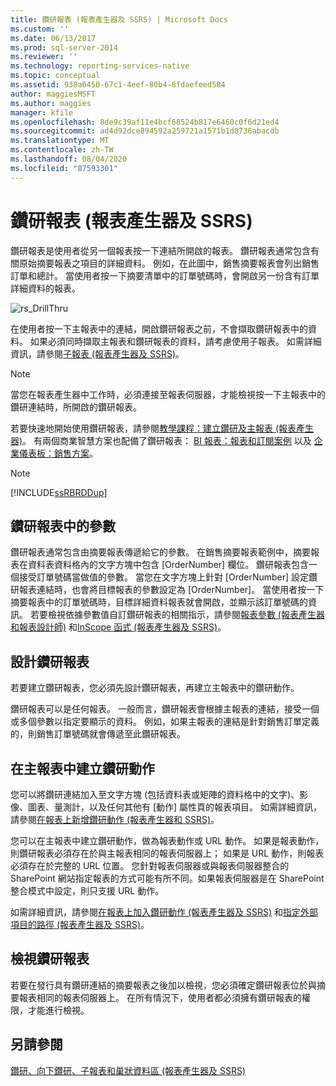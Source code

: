 ```yaml
---
title: 鑽研報表 (報表產生器及 SSRS) | Microsoft Docs
ms.custom: ''
ms.date: 06/13/2017
ms.prod: sql-server-2014
ms.reviewer: ''
ms.technology: reporting-services-native
ms.topic: conceptual
ms.assetid: 938a6450-67c1-4eef-80b4-8fdaefeed584
author: maggiesMSFT
ms.author: maggies
manager: kfile
ms.openlocfilehash: 8de9c39af11e4bcf68524b817e6460c0f6d21ed4
ms.sourcegitcommit: ad4d92dce894592a259721a1571b1d8736abacdb
ms.translationtype: MT
ms.contentlocale: zh-TW
ms.lasthandoff: 08/04/2020
ms.locfileid: "87593301"
---
```

# <a name="drillthrough-reports-report-builder-and-ssrs"></a>鑽研報表 (報表產生器及 SSRS)
  鑽研報表是使用者從另一個報表按一下連結所開啟的報表。 鑽研報表通常包含有關原始摘要報表之項目的詳細資料。 例如，在此圖中，銷售摘要報表會列出銷售訂單和總計。 當使用者按一下摘要清單中的訂單號碼時，會開啟另一份含有訂單詳細資料的報表。  
  
 ![rs_DrillThru](../media/rs-drillthru.gif "rs_DrillThru")  
  
 在使用者按一下主報表中的連結，開啟鑽研報表之前，不會擷取鑽研報表中的資料。 如果必須同時擷取主報表和鑽研報表的資料，請考慮使用子報表。 如需詳細資訊，請參閱[子報表 &#40;報表產生器及 SSRS&#41;](subreports-report-builder-and-ssrs.md)。  
  
> [!NOTE]  
>  當您在報表產生器中工作時，必須連接至報表伺服器，才能檢視按一下主報表中的鑽研連結時，所開啟的鑽研報表。  
  
 若要快速地開始使用鑽研報表，請參閱[教學課程：建立鑽研及主報表 &#40;報表產生器&#41;](../tutorial-creating-drillthrough-and-main-reports-report-builder.md)。 有兩個商業智慧方案也配備了鑽研報表： [BI 報表：報表和訂閱案例](https://technet.microsoft.com/bi/ff769487.aspx) 以及 [企業儀表板：銷售方案](https://technet.microsoft.com/bi/ff643005.aspx)。  
  
> [!NOTE]  
>  [!INCLUDE[ssRBRDDup](../../includes/ssrbrddup-md.md)]  
  
## <a name="parameters-in-drillthrough-reports"></a>鑽研報表中的參數  
 鑽研報表通常包含由摘要報表傳遞給它的參數。 在銷售摘要報表範例中，摘要報表在資料表資料格內的文字方塊中包含 [OrderNumber] 欄位。 鑽研報表包含一個接受訂單號碼當做值的參數。 當您在文字方塊上針對 [OrderNumber] 設定鑽研報表連結時，也會將目標報表的參數設定為 [OrderNumber]。 當使用者按一下摘要報表中的訂單號碼時，目標詳細資料報表就會開啟，並顯示該訂單號碼的資訊。 若要檢視依據參數值自訂鑽研報表的相關指示，請參閱[報表參數 &#40;報表產生器和報表設計師&#41;](report-parameters-report-builder-and-report-designer.md) 和[InScope 函式 &#40;報表產生器及 SSRS&#41;](report-builder-functions-inscope-function.md)。  
  
## <a name="designing-the-drillthrough-report"></a>設計鑽研報表  
 若要建立鑽研報表，您必須先設計鑽研報表，再建立主報表中的鑽研動作。  
  
 鑽研報表可以是任何報表。 一般而言，鑽研報表會根據主報表的連結，接受一個或多個參數以指定要顯示的資料。 例如，如果主報表的連結是針對銷售訂單定義的，則銷售訂單號碼就會傳遞至此鑽研報表。  
  
## <a name="creating-a-drillthrough-action-in-the-main-report"></a>在主報表中建立鑽研動作  
 您可以將鑽研連結加入至文字方塊 (包括資料表或矩陣的資料格中的文字)、影像、圖表、量測計，以及任何其他有 [動作] 屬性頁的報表項目。 如需詳細資訊，請參閱[在報表上新增鑽研動作 &#40;報表產生器和 SSRS&#41;](add-a-drillthrough-action-on-a-report-report-builder-and-ssrs.md)。  
  
 您可以在主報表中建立鑽研動作，做為報表動作或 URL 動作。 如果是報表動作，則鑽研報表必須存在於與主報表相同的報表伺服器上； 如果是 URL 動作，則報表必須存在於完整的 URL 位置。 您針對報表伺服器或與報表伺服器整合的 SharePoint 網站指定報表的方式可能有所不同。如果報表伺服器是在 SharePoint 整合模式中設定，則只支援 URL 動作。  
  
 如需詳細資訊，請參閱[在報表上加入鑽研動作 &#40;報表產生器及 SSRS&#41;](add-a-drillthrough-action-on-a-report-report-builder-and-ssrs.md) 和[指定外部項目的路徑 &#40;報表產生器及 SSRS&#41;](specifying-paths-to-external-items-report-builder-and-ssrs.md)。  
  
## <a name="viewing-a-drillthrough-report"></a>檢視鑽研報表  
 若要在發行具有鑽研連結的摘要報表之後加以檢視，您必須確定鑽研報表位於與摘要報表相同的報表伺服器上。 在所有情況下，使用者都必須擁有鑽研報表的權限，才能進行檢視。  
  
## <a name="see-also"></a>另請參閱  
 [鑽研、向下鑽研、子報表和巢狀資料區 &#40;報表產生器及 SSRS&#41;](drillthrough-drilldown-subreports-and-nested-data-regions.md)  
  
  
